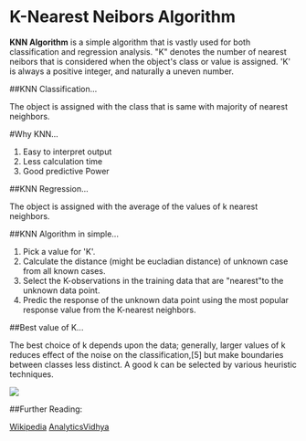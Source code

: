 # K-Nearest Neibors Algorithm

**KNN Algorithm** is a simple algorithm that is vastly used for both classification and regression analysis. "K" denotes the number of nearest neibors that is considered when the object's class or value is assigned.
'K' is always a positive integer, and naturally a uneven number.

##KNN Classification...

The object is assigned with the class that is same with majority of nearest neighbors.

#Why KNN...

1. Easy to interpret output
2. Less calculation time
3. Good predictive Power

##KNN Regression...

The object is assigned with the average of the values of k nearest neighbors.

##KNN Algorithm in simple...

1. Pick a value for 'K'.
2. Calculate the distance (might be eucladian distance) of unknown case from all known cases.
3. Select the K-observations in the training data that are "nearest"to the unknown data point.
4. Predic the response of the unknown data point using the most popular response value from the K-nearest neighbors.

##Best value of K...

The best choice of k depends upon the data; generally, larger values of k reduces effect of the noise on the classification,[5] but make boundaries between classes less distinct. A good k can be selected by various heuristic techniques.

![](https://image.slidesharecdn.com/nearestneighboralgorithmzaffarahmed-13089169751858-phpapp02-110624070327-phpapp02/95/nearest-neighbor-algorithm-zaffar-ahmed-4-728.jpg?cb=1308899040)


##Further Reading:

[Wikipedia](https://en.wikipedia.org/wiki/K-nearest_neighbors_algorithm)
[AnalyticsVidhya](https://www.analyticsvidhya.com/blog/2018/03/introduction-k-neighbours-algorithm-clustering)

